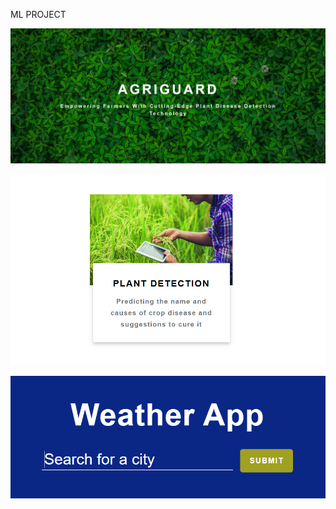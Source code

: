 ML PROJECT

![WEBSITE](static/images/image.png)


![DISEASE DETECTION](static/images/image-1.png)



![WEATHER INFORMATION](static/images/wth.png)





